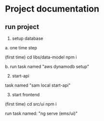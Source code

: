 # Project documentation

## run project

1. setup database

a. one time step

(first time)
cd libs/data-model
npm i

b. run task named "aws dynamodb setup"

2. start-api

task named "sam local start-api"

3. start frontend

(first time)
cd src/ui
npm i

run task named: "ng serve (ems/ui)"
